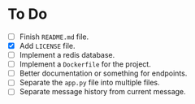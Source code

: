 # To Do

- [ ] Finish `README.md` file.
- [x] Add `LICENSE` file.
- [ ] Implement a redis database.
- [ ] Implement a `Dockerfile` for the project.
- [ ] Better documentation or something for endpoints.
- [ ] Separate the `app.py` file into multiple files.
- [ ] Separate message history from current message.